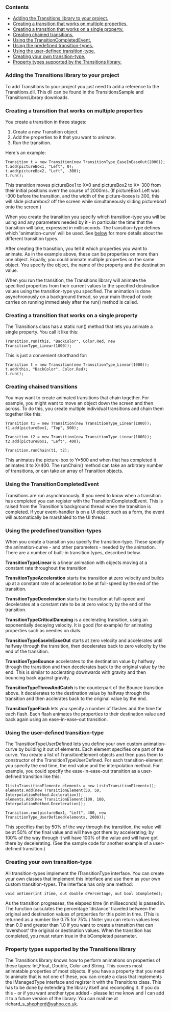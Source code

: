 ### Contents ###
  * [Adding the Transitions library to your project.](CodingWithTransitions#Adding_the_Transitions_library_to_your_project.md)
  * [Creating a transition that works on multiple properties.](CodingWithTransitions#Creating_a_transition_that_works_o_multiple_properties.md)
  * [Creating a transition that works on a single property.](CodingWithTransitions#Creating_a_transition_that_works_on_a_single_property.md)
  * [Creating chained transitions.](CodingWithTransitions#Creating_chained_transitions.md)
  * [Using the TransitionCompletedEvent.](CodingWithTransitions#Using_the_TransitionCompletedEvent.md)
  * [Using the predefined transition-types.](CodingWithTransitions#Using_the_predefined_transition-types.md)
  * [Using the user-defined transition-type.](CodingWithTransitions#Using_the_user-defined_transition-type.md)
  * [Creating your own transition-type.](CodingWithTransitions#Creating_your_own_transition-type.md)
  * [Property types supported by the Transitions library.](CodingWithTransitions#Property_types_supported_by_the_Transitions_library.md)

### Adding the Transitions library to your project ###
To add Transitions to your project you just need to add a reference to the Transitions.dll. This dll can be found in the TransitionsSample and TransitionsLibrary downloads.


### Creating a transition that works on multiple properties ###
You create a transition in three stages:
  1. Create a new Transition object.
  1. Add the properties to it that you want to animate.
  1. Run the transition.

Here's an example:
```
Transition t = new Transition(new TransitionType_EaseInEaseOut(2000));
t.add(pictureBox1, "Left", 0);
t.add(pictureBox2, "Left", -300);
t.run();
```
This transition moves pictureBox1 to X=0 and pictureBox2 to X=-300 from their initial positions overr the course of 2000ms. (If pictureBox1.Left was -300 before the transition, and the width of the picture-boxes is 300, this will slide picturebox2 off the screen while simultaneously sliding picturebox1 onto the screen.)

When you create the transition you specify which transition-type you will be using and any parameters needed by it - in particular the time that the transition will take, expressed in milliseconds. The transition-type defines which 'animation-curve' will be used. See [below](CodingWithTransitions#Using_the_predefined_transition-types.md) for more details about the different transition types.

After creating the transition, you tell it which properties you want to animate. As in the example above, these can be properties on more than one object. Equally, you could animate multiple properties on the same object. You specify the object, the name of the property and the destination value.

When you run the transition, the Transitions library will animate the specified properties from their current values to the specified destination values using the transition-type you specified. The animation is done asynchronously on a background thread, so your main thread of code carries on running immediately after the run() method is called.


### Creating a transition that works on a single property ###
The Transitions class has a static run() method that lets you animate a single property. You call it like this:
```
Transition.run(this, "BackColor", Color.Red, new TransitionType_Linear(1000));
```

This is just a convenient shorthand for:
```
Transition t = new Transition(new TransitionType_Linear(1000));
t.add(this, "BackColor", Color.Red);
t.run();
```


### Creating chained transitions ###
You may want to create animated transitions that chain together. For example, you might want to move an object down the screen and then across. To do this, you create multiple individual transitions and chain them together like this:
```
Transition t1 = new Transition(new TransitionType_Linear(1000));
t1.add(pictureBox1, "Top", 500);

Transition t2 = new Transition(new TransitionType_Linear(1000));
t2.add(pictureBox1, "Left", 400);

Transition.runChain(t1, t2);
```
This animates the picture-box to Y=500 and when that has completed it animates it to X=400. The runChain() method can take an arbitrary number of transitions, or can take an array of Transition objects.


### Using the TransitionCompletedEvent ###
Transitions are run asynchronously. If you need to know when a transition has completed you can register with the TransitionCompletedEvent. This is raised from the Transition's background thread when the transition is completed. If your event-handler is on a UI object such as a form, the event will automatically be marshaled to the UI thread.


### Using the predefined transition-types ###
When you create a transition you specify the transition-type. These specify the animation-curve  - and other parameters - needed by the animation. There are a number of built-in transition types, described below.

**TransitionTypeLinear** is a linear animation with objects moving at a constant rate throughout the transition.

**TransitionTypeAcceleration** starts the transition at zero velocity and builds up at a constant rate of acceleration to be at full-speed by the end of the transition.

**TransitionTypeDeceleration** starts the transition at full-speed and decelerates at a constant rate to be at zero velocity by the end of the transition.

**TransitionTypeCriticalDamping** is a declerating transition, using an exponentially decaying velocity. It is good (for example) for animating properties such as needles on dials.

**TransitionTypeEaseInEaseOut** starts at zero velocity and accelerates until halfway through the transition, then decelerates back to zero velocity by the end of the transition.

**TransitionTypeBounce** accelerates to the destination value by halfway through the transition and then decelerates back to the original value by the end. This is similar to acclerating downwards with gravity and then bouncing back against gravity.

**TransitionTypeThrowAndCatch** is the counterpart of the Bounce transition above. It decelerates to the destination value by halfway through the transition and then acclerates back to the original value by the end.

**TransitionTypeFlash** lets you specify a number of flashes and the time for each flash. Each flash animates the properties to their destination value and back again using an ease-in-ease-out transition.


### Using the user-defined transition-type ###
The TransitionTypeUserDefined lets you define your own custom animation-curve by building it out of elements. Each element specifies one part of the curve. You create a list of TransitionElement objects and then pass them to constructor of the TransitionTypeUserDefined. For each transition-element you specify the end time, the end value and the interpolation method. For example, you could specify the ease-in-ease-out transition as a user-defined transition like this:
```
IList<TransitionElement> elements = new List<TransitionElement>();
elements.Add(new TransitionElement(50, 50, InterpolationMethod.Accleration));
elements.Add(new TransitionElement(100, 100, InterpolationMethod.Deceleration));

Transition.run(pictureBox1, "Left", 400, new TransitionType_UserDefined(elements, 2000));
```
This specifies that by 50% of the way through the transition, the value will be at 50% of the final value and will have got there by accelerating; by 100% of the way through it will have 100% of the value and will have got there by decelerating. (See the sample code for another example of a user-defined transition.)


### Creating your own transition-type ###
All transition-types implement the ITransitionType interface. You can create your own classes that implement this interface and use them as your own custom transition-types. The interface has only one method:
```
void onTimer(int iTime, out double dPercentage, out bool bCompleted);
```
As the transition progresses, the elapsed time (in milliseconds) is passed in. The function calculates the percentage 'distance' traveled between the original and destination values of properties for this point in time. (This is returned as a number like 0.75 for 75%.) Note: you can return values less than 0.0 and greater than 1.0 if you want to create a transition that can 'overshoot' the original or destination values. When the transition has completed, you must return true in the bCompleted parameter.


### Property types supported by the Transitions library ###
The Transitions library knows how to perform animations on properties of these types: Int,Float, Double, Color and String. This covers most animatable properties of most objects. If you have a property that you need to animate that is not one of these, you can create a class that implements the IManagedType interface and register it with the Transitions class. This has to be done by extending the library itself and recompiling it. If you do this - or if you want another type added - please let me know and I can add it to a future version of the library. You can mail me at richard\_s\_shepherd@yahoo.co.uk.

